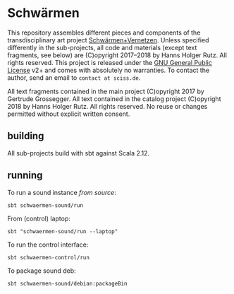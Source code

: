 # Schwärmen

This repository assembles different pieces and components of the transdisciplinary art project
[Schwärmen+Vernetzen](https://www.researchcatalogue.net/view/361990/361991).
Unless specified differently in the sub-projects, all code and materials (except text fragments, see below) are
(C)opyright 2017&ndash;2018 by Hanns Holger Rutz. All rights reserved. This project is released under the
[GNU General Public License](http://github.com/Sciss/ImperfectReconstruction/blob/master/LICENSE) v2+ and comes with absolutely no warranties.
To contact the author, send an email to `contact at sciss.de`.

All text fragments contained in the main project (C)opyright 2017 by Gertrude Grossegger.
All text contained in the catalog project (C)opyright 2018 by Hanns Holger Rutz.
All rights reserved.
No reuse or changes permitted without explicit written consent.

## building

All sub-projects build with sbt against Scala 2.12.

## running

To run a sound instance _from source_:

    sbt schwaermen-sound/run

From (control) laptop:

    sbt "schwaermen-sound/run --laptop"

To run the control interface:

    sbt schwaermen-control/run

To package sound deb:

    sbt schwaermen-sound/debian:packageBin
